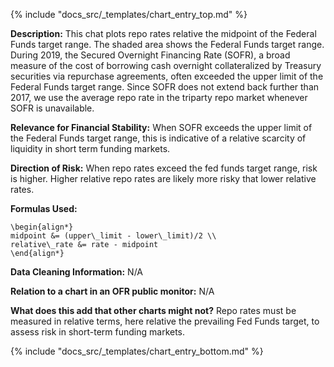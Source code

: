 {% include "docs_src/_templates/chart_entry_top.md" %}

**Description:** This chat plots repo rates relative the midpoint of the Federal Funds target range. The shaded area shows the Federal Funds target range. During 2019, the Secured Overnight Financing Rate (SOFR), a broad measure of the cost of borrowing cash overnight collateralized by Treasury securities via repurchase agreements, often exceeded the upper limit of the Federal Funds target range. Since SOFR does not extend back further than 2017, we use the average repo rate in the triparty repo market whenever SOFR is unavailable.

**Relevance for Financial Stability:** When SOFR exceeds the upper limit of the Federal Funds target range,
this is indicative of a relative scarcity of liquidity in short term funding markets.

**Direction of Risk:** When repo rates exceed the fed funds target range, risk is higher. Higher relative repo rates are likely more risky that lower relative rates.

**Formulas Used:**

```{math}
\begin{align*}
midpoint &= (upper\_limit - lower\_limit)/2 \\
relative\_rate &= rate - midpoint
\end{align*}
```

**Data Cleaning Information:** N/A

**Relation to a chart in an OFR public monitor:** N/A

**What does this add that other charts might not?** Repo rates must be measured in relative terms, here relative the prevailing Fed Funds target, to assess risk in short-term funding markets.



{% include "docs_src/_templates/chart_entry_bottom.md" %}